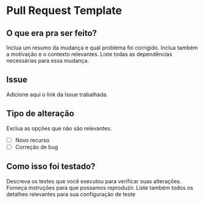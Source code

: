# Pull Request Template

## O que era pra ser feito?

Inclua um resumo da mudança e qual problema foi corrigido. Inclua também a motivação e o contexto relevantes.
Liste todas as dependências necessárias para essa mudança.

## Issue
Adicione aqui o link da Issue trabalhada.

## Tipo de alteração

Exclua as opções que não são relevantes.

- [ ] Novo recurso
- [ ] Correção de bug

## Como isso foi testado?

Descreva os testes que você executou para verificar suas alterações. 
Forneça instruções para que possamos reproduzir.
Liste também todos os detalhes relevantes para sua configuração de teste

